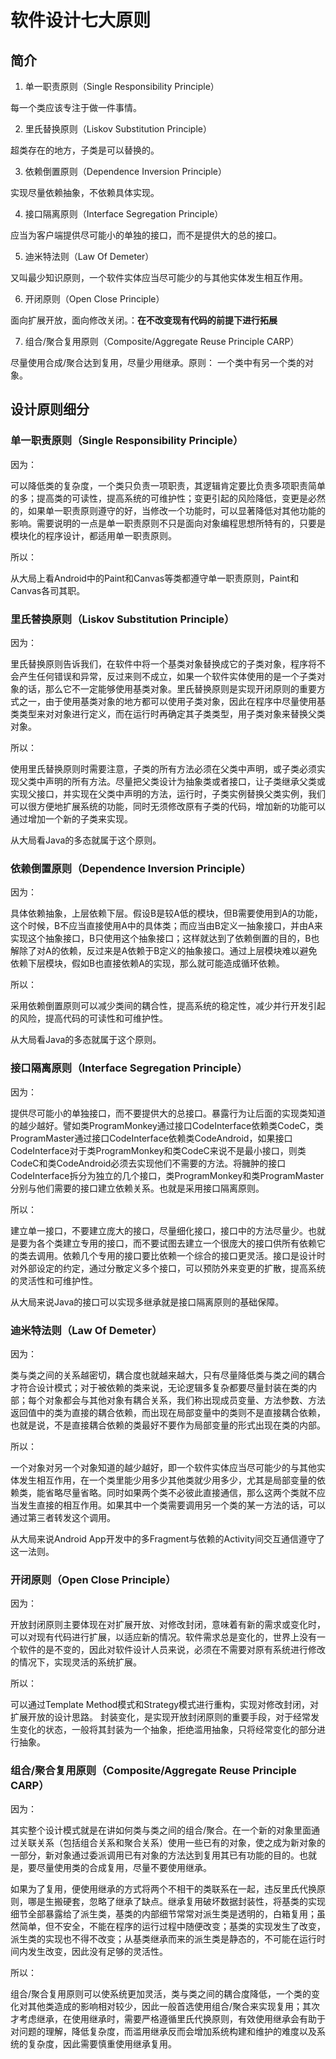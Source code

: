 # 软件设计七大原则

## 简介

1. 单一职责原则（Single Responsibility Principle）

每一个类应该专注于做一件事情。

2. 里氏替换原则（Liskov Substitution Principle）

超类存在的地方，子类是可以替换的。

3. 依赖倒置原则（Dependence Inversion Principle）

实现尽量依赖抽象，不依赖具体实现。

4. 接口隔离原则（Interface Segregation Principle）

应当为客户端提供尽可能小的单独的接口，而不是提供大的总的接口。

5. 迪米特法则（Law Of Demeter）

又叫最少知识原则，一个软件实体应当尽可能少的与其他实体发生相互作用。

6. 开闭原则（Open Close Principle）

面向扩展开放，面向修改关闭。：**在不改变现有代码的前提下进行拓展**

7. 组合/聚合复用原则（Composite/Aggregate Reuse Principle CARP）

尽量使用合成/聚合达到复用，尽量少用继承。原则： 一个类中有另一个类的对象。

## 设计原则细分
### 单一职责原则（Single Responsibility Principle）
因为：

可以降低类的复杂度，一个类只负责一项职责，其逻辑肯定要比负责多项职责简单的多；提高类的可读性，提高系统的可维护性；变更引起的风险降低，变更是必然的，如果单一职责原则遵守的好，当修改一个功能时，可以显著降低对其他功能的影响。需要说明的一点是单一职责原则不只是面向对象编程思想所特有的，只要是模块化的程序设计，都适用单一职责原则。

所以：

从大局上看Android中的Paint和Canvas等类都遵守单一职责原则，Paint和Canvas各司其职。

### 里氏替换原则（Liskov Substitution Principle）
因为：

里氏替换原则告诉我们，在软件中将一个基类对象替换成它的子类对象，程序将不会产生任何错误和异常，反过来则不成立，如果一个软件实体使用的是一个子类对象的话，那么它不一定能够使用基类对象。里氏替换原则是实现开闭原则的重要方式之一，由于使用基类对象的地方都可以使用子类对象，因此在程序中尽量使用基类类型来对对象进行定义，而在运行时再确定其子类类型，用子类对象来替换父类对象。

所以：

使用里氏替换原则时需要注意，子类的所有方法必须在父类中声明，或子类必须实现父类中声明的所有方法。尽量把父类设计为抽象类或者接口，让子类继承父类或实现父接口，并实现在父类中声明的方法，运行时，子类实例替换父类实例，我们可以很方便地扩展系统的功能，同时无须修改原有子类的代码，增加新的功能可以通过增加一个新的子类来实现。

从大局看Java的多态就属于这个原则。

### 依赖倒置原则（Dependence Inversion Principle）
因为：

具体依赖抽象，上层依赖下层。假设B是较A低的模块，但B需要使用到A的功能，这个时候，B不应当直接使用A中的具体类；而应当由B定义一抽象接口，并由A来实现这个抽象接口，B只使用这个抽象接口；这样就达到了依赖倒置的目的，B也解除了对A的依赖，反过来是A依赖于B定义的抽象接口。通过上层模块难以避免依赖下层模块，假如B也直接依赖A的实现，那么就可能造成循环依赖。

所以：

采用依赖倒置原则可以减少类间的耦合性，提高系统的稳定性，减少并行开发引起的风险，提高代码的可读性和可维护性。

从大局看Java的多态就属于这个原则。

### 接口隔离原则（Interface Segregation Principle）
因为：

提供尽可能小的单独接口，而不要提供大的总接口。暴露行为让后面的实现类知道的越少越好。譬如类ProgramMonkey通过接口CodeInterface依赖类CodeC，类ProgramMaster通过接口CodeInterface依赖类CodeAndroid，如果接口CodeInterface对于类ProgramMonkey和类CodeC来说不是最小接口，则类CodeC和类CodeAndroid必须去实现他们不需要的方法。将臃肿的接口CodeInterface拆分为独立的几个接口，类ProgramMonkey和类ProgramMaster分别与他们需要的接口建立依赖关系。也就是采用接口隔离原则。

所以：

建立单一接口，不要建立庞大的接口，尽量细化接口，接口中的方法尽量少。也就是要为各个类建立专用的接口，而不要试图去建立一个很庞大的接口供所有依赖它的类去调用。依赖几个专用的接口要比依赖一个综合的接口更灵活。接口是设计时对外部设定的约定，通过分散定义多个接口，可以预防外来变更的扩散，提高系统的灵活性和可维护性。

从大局来说Java的接口可以实现多继承就是接口隔离原则的基础保障。

### 迪米特法则（Law Of Demeter）
因为：

类与类之间的关系越密切，耦合度也就越来越大，只有尽量降低类与类之间的耦合才符合设计模式；对于被依赖的类来说，无论逻辑多复杂都要尽量封装在类的内部；每个对象都会与其他对象有耦合关系，我们称出现成员变量、方法参数、方法返回值中的类为直接的耦合依赖，而出现在局部变量中的类则不是直接耦合依赖，也就是说，不是直接耦合依赖的类最好不要作为局部变量的形式出现在类的内部。

所以：

一个对象对另一个对象知道的越少越好，即一个软件实体应当尽可能少的与其他实体发生相互作用，在一个类里能少用多少其他类就少用多少，尤其是局部变量的依赖类，能省略尽量省略。同时如果两个类不必彼此直接通信，那么这两个类就不应当发生直接的相互作用。如果其中一个类需要调用另一个类的某一方法的话，可以通过第三者转发这个调用。

从大局来说Android App开发中的多Fragment与依赖的Activity间交互通信遵守了这一法则。

### 开闭原则（Open Close Principle）
因为：

开放封闭原则主要体现在对扩展开放、对修改封闭，意味着有新的需求或变化时，可以对现有代码进行扩展，以适应新的情况。软件需求总是变化的，世界上没有一个软件的是不变的，因此对软件设计人员来说，必须在不需要对原有系统进行修改的情况下，实现灵活的系统扩展。

所以：

可以通过Template Method模式和Strategy模式进行重构，实现对修改封闭，对扩展开放的设计思路。 
封装变化，是实现开放封闭原则的重要手段，对于经常发生变化的状态，一般将其封装为一个抽象，拒绝滥用抽象，只将经常变化的部分进行抽象。

### 组合/聚合复用原则（Composite/Aggregate Reuse Principle CARP）
因为：

其实整个设计模式就是在讲如何类与类之间的组合/聚合。在一个新的对象里面通过关联关系（包括组合关系和聚合关系）使用一些已有的对象，使之成为新对象的一部分，新对象通过委派调用已有对象的方法达到复用其已有功能的目的。也就是，要尽量使用类的合成复用，尽量不要使用继承。

如果为了复用，便使用继承的方式将两个不相干的类联系在一起，违反里氏代换原则，哪是生搬硬套，忽略了继承了缺点。继承复用破坏数据封装性，将基类的实现细节全部暴露给了派生类，基类的内部细节常常对派生类是透明的，白箱复用；虽然简单，但不安全，不能在程序的运行过程中随便改变；基类的实现发生了改变，派生类的实现也不得不改变；从基类继承而来的派生类是静态的，不可能在运行时间内发生改变，因此没有足够的灵活性。

所以：

组合/聚合复用原则可以使系统更加灵活，类与类之间的耦合度降低，一个类的变化对其他类造成的影响相对较少，因此一般首选使用组合/聚合来实现复用；其次才考虑继承，在使用继承时，需要严格遵循里氏代换原则，有效使用继承会有助于对问题的理解，降低复杂度，而滥用继承反而会增加系统构建和维护的难度以及系统的复杂度，因此需要慎重使用继承复用。
